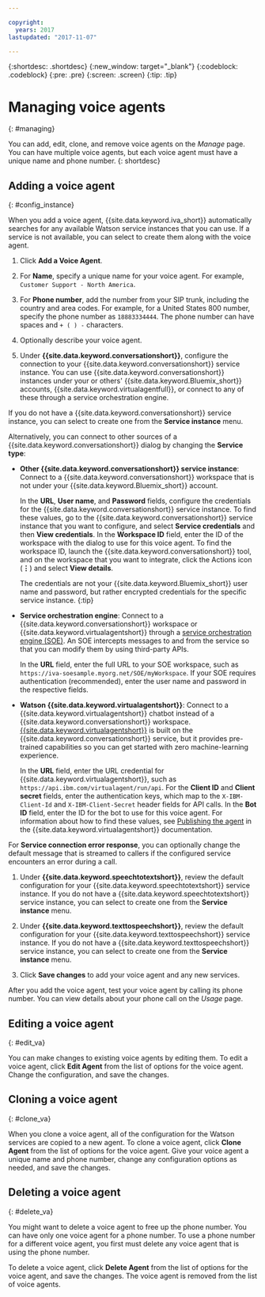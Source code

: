 ```yaml
---

copyright:
  years: 2017
lastupdated: "2017-11-07"

---
```


{:shortdesc: .shortdesc}
{:new_window: target="_blank"}
{:codeblock: .codeblock}
{:pre: .pre}
{:screen: .screen}
{:tip: .tip}


# Managing voice agents
{: #managing}

You can add, edit, clone, and remove voice agents on the _Manage_ page. You can have multiple voice agents, but each voice agent must have a unique name and phone number.
{: shortdesc}

<!-- Title should be task oriented and descriptive-->
## Adding a voice agent
{: #config_instance}

When you add a voice agent, {{site.data.keyword.iva_short}} automatically searches for any available Watson service instances that you can use. If a service is not available, you can select to create them along with the voice agent.

1. Click **Add a Voice Agent**.

1. For **Name**, specify a unique name for your voice agent. For example, `Customer Support - North America`.

1. For **Phone number**, add the number from your SIP trunk, including the country and area codes. For example, for a United States 800 number, specify the phone number as `18883334444`. The phone number can have spaces and `+ ( ) -` characters.

1. Optionally describe your voice agent.

1. Under **{{site.data.keyword.conversationshort}}**, configure the connection to your {{site.data.keyword.conversationshort}} service instance. You can use {{site.data.keyword.conversationshort}} instances under your or others' {{site.data.keyword.Bluemix_short}} accounts, {{site.data.keyword.virtualagentfull}}, or connect to any of these through a service orchestration engine.

  If you do not have a {{site.data.keyword.conversationshort}} service instance, you can select to create one from the **Service instance** menu.

  Alternatively, you can connect to other sources of a {{site.data.keyword.conversationshort}} dialog by changing the **Service type**:
  * **Other {{site.data.keyword.conversationshort}} service instance**: Connect to a {{site.data.keyword.conversationshort}} workspace that is not under your {{site.data.keyword.Bluemix_short}} account.

     In the **URL**, **User name**, and **Password** fields, configure the credentials for the {{site.data.keyword.conversationshort}} service instance. To find these values, go to the  {{site.data.keyword.conversationshort}} service instance that you want to configure, and select **Service credentials** and then **View credentials**. In the **Workspace ID** field, enter the ID of the workspace with the dialog to use for this voice agent. To find the workspace ID, launch the {{site.data.keyword.conversationshort}} tool, and on the workspace that you want to integrate, click the Actions icon (**&vellip;**) and select **View details**.

     The credentials are not your {{site.data.keyword.Bluemix_short}} user name and password, but rather encrypted credentials for the specific service instance.
     {:tip}
  * **Service orchestration engine**: Connect to a {{site.data.keyword.conversationshort}} workspace or {{site.data.keyword.virtualagentshort}} through a [service orchestration engine (SOE)](about.html#arch-soe). An SOE intercepts messages to and from the service so that you can modify them by using third-party APIs.

    In the **URL** field, enter the full URL to your SOE workspace, such as `https://iva-soesample.myorg.net/SOE/myWorkspace`. If your SOE requires authentication (recommended), enter the user name and password in the respective fields.
  * **Watson {{site.data.keyword.virtualagentshort}}**: Connect to a {{site.data.keyword.virtualagentshort}} chatbot instead of a {{site.data.keyword.conversationshort}} workspace. [{{site.data.keyword.virtualagentshort}}](https://console.bluemix.net/docs/services/virtual-agent/getting-started.html#getting-started) is built on the {{site.data.keyword.conversationshort}} service, but it provides pre-trained capabilities so you can get started with zero machine-learning experience.

    In the **URL** field, enter the URL credential for {{site.data.keyword.virtualagentshort}}, such as `https://api.ibm.com/virtualagent/run/api`. For the **Client ID** and **Client secret** fields, enter the authentication keys, which map to the `X-IBM-Client-Id` and `X-IBM-Client-Secret` header fields for API calls. In the **Bot ID** field, enter the ID for the bot to use for this voice agent. For information about how to find these values, see [Publishing the agent](../virtual-agent/publish.html) in the {{site.data.keyword.virtualagentshort}} documentation.

  For **Service connection error response**, you can optionally change the default message that is streamed to callers if the configured service encounters an error during a call.

1. Under **{{site.data.keyword.speechtotextshort}}**, review the default configuration for your {{site.data.keyword.speechtotextshort}} service instance. If you do not have a {{site.data.keyword.speechtotextshort}} service instance, you can select to create one from the **Service instance** menu.

1. Under **{{site.data.keyword.texttospeechshort}}**, review the default configuration for your {{site.data.keyword.texttospeechshort}} service instance. If you do not have a {{site.data.keyword.texttospeechshort}} service instance, you can select to create one from the **Service instance** menu.

1. Click **Save changes** to add your voice agent and any new services.

After you add the voice agent, test your voice agent by calling its phone number. You can view details about your phone call on the _Usage_ page.  

## Editing a voice agent
{: #edit_va}

You can make changes to existing voice agents by editing them. To edit a voice agent, click **Edit Agent** from the list of options for the voice agent. Change the configuration, and save the changes.

## Cloning a voice agent
{: #clone_va}

When you clone a voice agent, all of the configuration for the Watson services are copied to a new agent. To clone a voice agent, click **Clone Agent** from the list of options for the voice agent. Give your voice agent a unique name and phone number, change any configuration options as needed, and save the changes.

## Deleting a voice agent
{: #delete_va}

You might want to delete a voice agent to free up the phone number. You can have only one voice agent for a phone number. To use a phone number for a different voice agent, you first must delete any voice agent that is using the phone number.

To delete a voice agent, click **Delete Agent** from the list of options for the voice agent, and save the changes. The voice agent is removed from the list of voice agents.
